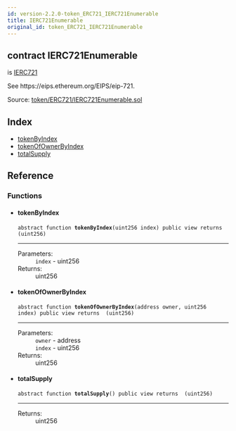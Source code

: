 ```yaml
---
id: version-2.2.0-token_ERC721_IERC721Enumerable
title: IERC721Enumerable
original_id: token_ERC721_IERC721Enumerable
---
```


<div class="contract-doc"><div class="contract"><h2 class="contract-header"><span class="contract-kind">contract</span> IERC721Enumerable</h2><p class="base-contracts"><span>is</span> <a href="token_ERC721_IERC721.html">IERC721</a></p><p class="description">See https://eips.ethereum.org/EIPS/eip-721.</p><div class="source">Source: <a href="https://github.com/OpenZeppelin/zeppelin-solidity/blob/v2.2.0/contracts/token/ERC721/IERC721Enumerable.sol" target="_blank">token/ERC721/IERC721Enumerable.sol</a></div></div><div class="index"><h2>Index</h2><ul><li><a href="token_ERC721_IERC721Enumerable.html#tokenByIndex">tokenByIndex</a></li><li><a href="token_ERC721_IERC721Enumerable.html#tokenOfOwnerByIndex">tokenOfOwnerByIndex</a></li><li><a href="token_ERC721_IERC721Enumerable.html#totalSupply">totalSupply</a></li></ul></div><div class="reference"><h2>Reference</h2><div class="functions"><h3>Functions</h3><ul><li><div class="item function"><span id="tokenByIndex" class="anchor-marker"></span><h4 class="name">tokenByIndex</h4><div class="body"><code class="signature"><span>abstract </span>function <strong>tokenByIndex</strong><span>(uint256 index) </span><span>public </span><span>view </span><span>returns  (uint256) </span></code><hr/><dl><dt><span class="label-parameters">Parameters:</span></dt><dd><div><code>index</code> - uint256</div></dd><dt><span class="label-return">Returns:</span></dt><dd>uint256</dd></dl></div></div></li><li><div class="item function"><span id="tokenOfOwnerByIndex" class="anchor-marker"></span><h4 class="name">tokenOfOwnerByIndex</h4><div class="body"><code class="signature"><span>abstract </span>function <strong>tokenOfOwnerByIndex</strong><span>(address owner, uint256 index) </span><span>public </span><span>view </span><span>returns  (uint256) </span></code><hr/><dl><dt><span class="label-parameters">Parameters:</span></dt><dd><div><code>owner</code> - address</div><div><code>index</code> - uint256</div></dd><dt><span class="label-return">Returns:</span></dt><dd>uint256</dd></dl></div></div></li><li><div class="item function"><span id="totalSupply" class="anchor-marker"></span><h4 class="name">totalSupply</h4><div class="body"><code class="signature"><span>abstract </span>function <strong>totalSupply</strong><span>() </span><span>public </span><span>view </span><span>returns  (uint256) </span></code><hr/><dl><dt><span class="label-return">Returns:</span></dt><dd>uint256</dd></dl></div></div></li></ul></div></div></div>
